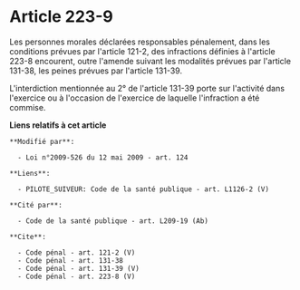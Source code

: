 # Article 223-9

Les personnes morales déclarées responsables pénalement, dans les conditions prévues par l'article 121-2, des infractions
définies à l'article 223-8 encourent, outre l'amende suivant les modalités prévues par l'article 131-38, les peines prévues
par l'article 131-39.

L'interdiction mentionnée au 2° de l'article 131-39 porte sur l'activité dans l'exercice ou à l'occasion de l'exercice de
laquelle l'infraction a été commise.

**Liens relatifs à cet article**

	**Modifié par**:

	  - Loi n°2009-526 du 12 mai 2009 - art. 124

	**Liens**:

	  - PILOTE_SUIVEUR: Code de la santé publique - art. L1126-2 (V)

	**Cité par**:

	  - Code de la santé publique - art. L209-19 (Ab)

	**Cite**:

	  - Code pénal - art. 121-2 (V)
	  - Code pénal - art. 131-38
	  - Code pénal - art. 131-39 (V)
	  - Code pénal - art. 223-8 (V)
